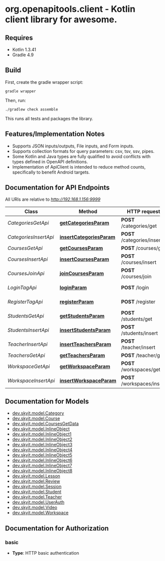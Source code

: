 # org.openapitools.client - Kotlin client library for awesome.

## Requires

* Kotlin 1.3.41
* Gradle 4.9

## Build

First, create the gradle wrapper script:

```
gradle wrapper
```

Then, run:

```
./gradlew check assemble
```

This runs all tests and packages the library.

## Features/Implementation Notes

* Supports JSON inputs/outputs, File inputs, and Form inputs.
* Supports collection formats for query parameters: csv, tsv, ssv, pipes.
* Some Kotlin and Java types are fully qualified to avoid conflicts with types defined in OpenAPI definitions.
* Implementation of ApiClient is intended to reduce method counts, specifically to benefit Android targets.

<a name="documentation-for-api-endpoints"></a>
## Documentation for API Endpoints

All URIs are relative to *http://192.168.1.156:9999*

Class | Method | HTTP request | Description
------------ | ------------- | ------------- | -------------
*CategoriesGetApi* | [**getCategoriesParam**](docs/CategoriesGetApi.md#getcategoriesparam) | **POST** /categories/get | 
*CategoriesInsertApi* | [**insertCategoriesParam**](docs/CategoriesInsertApi.md#insertcategoriesparam) | **POST** /categories/insert | 
*CoursesGetApi* | [**getCoursesParam**](docs/CoursesGetApi.md#getcoursesparam) | **POST** /courses/get | 
*CoursesInsertApi* | [**insertCoursesParam**](docs/CoursesInsertApi.md#insertcoursesparam) | **POST** /courses/insert | 
*CoursesJoinApi* | [**joinCoursesParam**](docs/CoursesJoinApi.md#joincoursesparam) | **POST** /courses/join | 
*LoginTagApi* | [**loginParam**](docs/LoginTagApi.md#loginparam) | **POST** /login | Login into application.
*RegisterTagApi* | [**registerParam**](docs/RegisterTagApi.md#registerparam) | **POST** /register | Register to application.
*StudentsGetApi* | [**getStudentsParam**](docs/StudentsGetApi.md#getstudentsparam) | **POST** /students/get | 
*StudentsInsertApi* | [**insertStudentsParam**](docs/StudentsInsertApi.md#insertstudentsparam) | **POST** /students/insert | 
*TeacherInsertApi* | [**insertTeachersParam**](docs/TeacherInsertApi.md#insertteachersparam) | **POST** /teacher/insert | 
*TeachersGetApi* | [**getTeachersParam**](docs/TeachersGetApi.md#getteachersparam) | **POST** /teacher/get | 
*WorkspaceGetApi* | [**getWorkspaceParam**](docs/WorkspaceGetApi.md#getworkspaceparam) | **POST** /workspaces/get | 
*WorkspaceInsertApi* | [**insertWorkspaceParam**](docs/WorkspaceInsertApi.md#insertworkspaceparam) | **POST** /workspaces/insert | 


<a name="documentation-for-models"></a>
## Documentation for Models

 - [dev.skyit.model.Category](docs/Category.md)
 - [dev.skyit.model.Course](docs/Course.md)
 - [dev.skyit.model.CoursesGetData](docs/CoursesGetData.md)
 - [dev.skyit.model.InlineObject](docs/InlineObject.md)
 - [dev.skyit.model.InlineObject1](docs/InlineObject1.md)
 - [dev.skyit.model.InlineObject2](docs/InlineObject2.md)
 - [dev.skyit.model.InlineObject3](docs/InlineObject3.md)
 - [dev.skyit.model.InlineObject4](docs/InlineObject4.md)
 - [dev.skyit.model.InlineObject5](docs/InlineObject5.md)
 - [dev.skyit.model.InlineObject6](docs/InlineObject6.md)
 - [dev.skyit.model.InlineObject7](docs/InlineObject7.md)
 - [dev.skyit.model.InlineObject8](docs/InlineObject8.md)
 - [dev.skyit.model.Lesson](docs/Lesson.md)
 - [dev.skyit.model.Review](docs/Review.md)
 - [dev.skyit.model.Session](docs/Session.md)
 - [dev.skyit.model.Student](docs/Student.md)
 - [dev.skyit.model.Teacher](docs/Teacher.md)
 - [dev.skyit.model.UserAuth](docs/UserAuth.md)
 - [dev.skyit.model.Video](docs/Video.md)
 - [dev.skyit.model.Workspace](docs/Workspace.md)


<a name="documentation-for-authorization"></a>
## Documentation for Authorization

<a name="basic"></a>
### basic

- **Type**: HTTP basic authentication

